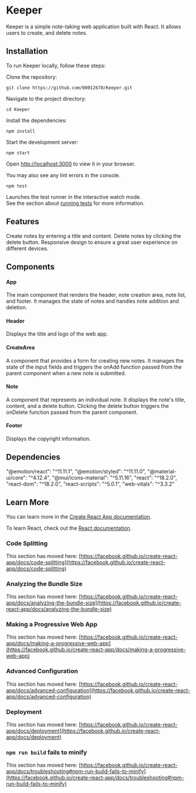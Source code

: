 # Keeper 
Keeper is a simple note-taking web application built with React. It allows users to create, and delete notes.

## Installation
To run Keeper locally, follow these steps:

Clone the repository:

 `git clone https://github.com/00012670/Keeper.git`

Navigate to the project directory:

 `cd Keeper`

Install the dependencies:

 `npm install`

Start the development server:

 `npm start`

Open [http://localhost:3000](http://localhost:3000) to view it in your browser.

You may also see any lint errors in the console.

`npm test`

Launches the test runner in the interactive watch mode.\
See the section about [running tests](https://facebook.github.io/create-react-app/docs/running-tests) for more information.


## Features
Create notes by entering a title and content.
Delete notes by clicking the delete button.
Responsive design to ensure a great user experience on different devices.

## Components
#### App
The main component that renders the header, note creation area, note list, and footer. It manages the state of notes and handles note addition and deletion.

#### Header
Displays the title and logo of the web app.

#### CreateArea
A component that provides a form for creating new notes. It manages the state of the input fields and triggers the onAdd function passed from the parent component when a new note is submitted.

#### Note
A component that represents an individual note. It displays the note's title, content, and a delete button. Clicking the delete button triggers the onDelete function passed from the parent component.

#### Footer
Displays the copyright information.

## Dependencies
  
"@emotion/react": "^11.11.1",
"@emotion/styled": "^11.11.0",
"@material-ui/core": "^4.12.4",
"@mui/icons-material": "^5.11.16",
"react": "^18.2.0",
"react-dom": "^18.2.0",
"react-scripts": "^5.0.1",
"web-vitals": "^3.3.2"


## Learn More

You can learn more in the [Create React App documentation](https://facebook.github.io/create-react-app/docs/getting-started).

To learn React, check out the [React documentation](https://reactjs.org/).

### Code Splitting

This section has moved here: [https://facebook.github.io/create-react-app/docs/code-splitting](https://facebook.github.io/create-react-app/docs/code-splitting)

### Analyzing the Bundle Size

This section has moved here: [https://facebook.github.io/create-react-app/docs/analyzing-the-bundle-size](https://facebook.github.io/create-react-app/docs/analyzing-the-bundle-size)

### Making a Progressive Web App

This section has moved here: [https://facebook.github.io/create-react-app/docs/making-a-progressive-web-app](https://facebook.github.io/create-react-app/docs/making-a-progressive-web-app)

### Advanced Configuration

This section has moved here: [https://facebook.github.io/create-react-app/docs/advanced-configuration](https://facebook.github.io/create-react-app/docs/advanced-configuration)

### Deployment

This section has moved here: [https://facebook.github.io/create-react-app/docs/deployment](https://facebook.github.io/create-react-app/docs/deployment)

### `npm run build` fails to minify

This section has moved here: [https://facebook.github.io/create-react-app/docs/troubleshooting#npm-run-build-fails-to-minify](https://facebook.github.io/create-react-app/docs/troubleshooting#npm-run-build-fails-to-minify)
